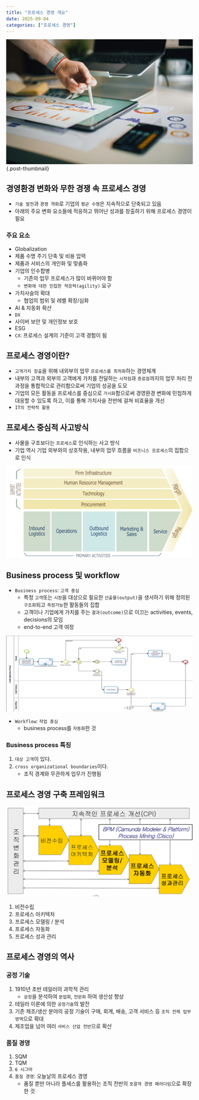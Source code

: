 ```yaml
---
title: "프로세스 경영 개요"
date: 2025-09-04
categories: ["프로세스 경영"]
---
```


![](/img/stat-thumb.jpg){.post-thumbnail}

## 경영환경 변화와 무한 경쟁 속 프로세스 경영

- `기술 발전`과 `경쟁 격화`로 기업의 `평균 수명`은 지속적으로 단축되고 있음
- 아래의 주요 변화 요소들에 적응하고 뛰어난 성과를 창출하기 위해 프로세스 경영이 필요

### 주요 요소

- Globalization
- 제품 수명 주기 단축 및 비용 압력
- 제품과 서비스의 개인화 및 맞춤화
- 기업의 인수합병
    - 기존의 업무 프로세스가 많이 바뀌어야 함
    - `변화에 대한 민첩한 적응력(agility)` 요구
- 가치사슬의 확대
    - 협업의 범위 및 레벨 확장/심화
- AI & 자동화 확산
- `DX`
- 사이버 보안 및 개인정보 보호
- ESG
- `CX`: 프로세스 설계의 기준이 고객 경험이 됨

## 프로세스 경영이란?

- `고객가치 창출`을 위해 내외부의 업무 `프로세스를 최적화`하는 경영체계
- 내부의 고객과 외부의 고객에게 가치를 전달하는 `시작점`과 `종료점`까지의 업무 처리 전 과정을 통합적으로 관리함으로써 기업의 성공을 도모
- 기업의 모든 활동을 프로세스를 중심으로 `가시화`함으로써 경영환경 변화에 민첩하게 대응할 수 있도록 하고, 이를 통해 가치사슬 전반에 걸쳐 비효율을 개선
- `IT의 전략적 활용`

## 프로세스 중심적 사고방식

- 사물을 구조보다는 `프로세스`로 인식하는 사고 방식
- 기업 역시 기업 외부와의 상호작용, 내부의 업무 흐름을 `비즈니스 프로세스`의 집합으로 인식

![Michael Porter's Value Chain](img/2025-09-27-21-05-25.png)

## Business process 및 workflow

- `Business process`: `고객 중심`
    - 특정 `고객`또는 `시장`을 대상으로 필요한 `산출물(output)`을 생서하기 위해 정의된 `구조화`되고 `측정가능`한 활동들의 집합
    - 고객이나 기업에게 가치를 주는 `결과(outcome)`으로 이끄는 activities, events, decisions의 모임
    - end-to-end 고객 여정

![BPMN에 따라 작성된 business process](img/2025-09-27-21-08-49.png)

- `Workflow`: `작업 중심`
    - business process를 `자동화`한 것

### Business process 특징

1. `대상 고객`이 있다.
1. `cross organizational boundaries`이다.
    - 조직 경계와 무관하게 업무가 진행됨

## 프로세스 경영 구축 프레임워크

![프로세스 경영 구축 방법론 프레임워크](img/2025-09-27-21-09-16.png)

1. 비전수립
1. 프로세스 아키텍처
1. 프로세스 모델링 / 분석
1. 프로세스 자동화
1. 프로세스 성과 관리

## 프로세스 경영의 역사

### 공정 기술

1. 1910년 초반 테일러의 과학적 관리
    - `공정`을 분석하여 `분업화`, `전문화` 하여 생산성 향상
1. 테일러 이론에 의한 `공정기술`의 발전
1. 기존 제조/생산 분야의 공정 기술이 구매, 회계, 배송, 고객 서비스 등 `조직 전체 업무 영역`으로 확대
1. 제조업을 넘어 여러 `서비스 산업 전반`으로 확산

### 품질 경영

1. SQM
1. TQM
1. `6 시그마`
4. `품질 경영`: 오늘날의 프로세스 경영
    - 품질 뿐만 아니라 플세스를 활용하는 조직 전반의 `포괄적 경영 패러다임`으로 확장한 것
